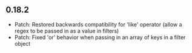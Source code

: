 ## 0.18.2

* Patch: Restored backwards compatibility for 'like' operator (allow a regex to be passed in as a value in filters)
* Patch: Fixed 'or' behavior when passing in an array of keys in a filter object
